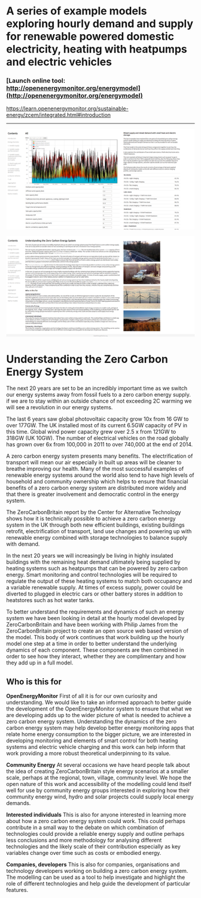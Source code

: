 # A series of example models exploring hourly demand and supply for renewable powered domestic electricity, heating with heatpumps and electric vehicles

### [Launch online tool: http://openenergymonitor.org/energymodel](http://openenergymonitor.org/energymodel)

https://learn.openenergymonitor.org/sustainable-energy/zcem/integrated.html#introduction

***

![intro.png](img/model.png)

![intro.png](img/intro.png)

# Understanding the Zero Carbon Energy System

The next 20 years are set to be an incredibly important time as we switch our energy systems away from fossil fuels to a zero carbon energy supply. if we are to stay within an outside chance of not exceeding 2C warming we will see a revolution in our energy systems.

The last 6 years saw global photovoltaic capacity grow 10x from 16 GW to over 177GW. The UK installed most of its current 6.5GW capacity of PV in this time. Global wind power capacity grew over 2.5 x from 121GW to 318GW (UK 10GW). The number of electrical vehicles on the road globally has grown over 6x from 100,000 in 2011 to over 740,000 at the end of 2014.

A zero carbon energy system presents many benefits. The electrification of transport will mean our air especially in built up areas will be cleaner to breathe improving our health. Many of the most successful examples of renewable energy systems around the world also tend to have high levels of household and community ownership which helps to ensure that financial benefits of a zero carbon energy system are distributed more widely and that there is greater involvement and democratic control in the energy system.

The ZeroCarbonBritain report by the Center for Alternative Technology shows how it is technically possible to achieve a zero carbon energy system in the UK through both new efficient buildings, existing buildings retrofit, electrification of transport, land use changes and powering up with renewable energy combined with storage technologies to balance supply with demand.

In the next 20 years we will increasingly be living in highly insulated buildings with the remaining heat demand ultimately being supplied by heating systems such as heatpumps that can be powered by zero carbon energy. Smart monitoring and control technologies will be required to regulate the output of these heating systems to match both occupancy and a variable renewable supply. At times of excess supply, power could be diverted to plugged in electric cars or other battery stores in addition to heatstores such as hot water tanks.

To better understand the requirements and dynamics of such an energy system we have been looking in detail at the hourly model developed by ZeroCarbonBritain and have been working with Philip James from the ZeroCarbonBritain project to create an open source web based version of the model. This body of work continues that work building up the hourly model one step at a time in order to better understand the underlying dynamics of each component. These components are then combined in order to see how they interact, whether they are complimentary and how they add up in a full model.

## Who is this for

**OpenEnergyMonitor**
First of all it is for our own curiosity and understanding. We would like to take an informed approach to better guide the development of the OpenEnergyMonitor system to ensure that what we are developing adds up to the wider picture of what is needed to achieve a zero carbon energy system. Understanding the dynamics of the zero carbon energy system may help develop better energy monitoring apps that relate home energy consumption to the bigger picture, we are interested in developing monitoring and elements of smart control for both heating systems and electric vehicle charging and this work can help inform that work providing a more robust theoretical underpinning to its value.

**Community Energy**
At several occasions we have heard people talk about the idea of creating ZeroCarbonBritain style energy scenarios at a smaller scale, perhaps at the regional, town, village, community level. We hope the open nature of this work and accessibility of the modelling could lend itself well for use by community energy groups interested in exploring how their community energy wind, hydro and solar projects could supply local energy demands.

**Interested individuals**
This is also for anyone interested in learning more about how a zero carbon energy system could work. This could perhaps contribute in a small way to the debate on which combination of technologies could provide a reliable energy supply and outline perhaps less conclusions and more methodology for analysing different technologies and the likely scale of their contribution especially as key variables change over time such as costs or embodied energy.

**Companies, developers**
This is also for companies, organisations and technology developers working on building a zero carbon energy system. The modelling can be used as a tool to help investigate and highlight the role of different technologies and help guide the development of particular features.
